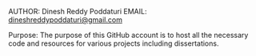AUTHOR: Dinesh Reddy Poddaturi
EMAIL: dineshreddypoddaturi@gmail.com

Purpose: The purpose of this GitHub account is to host all the necessary code and resources for various projects including dissertations.
